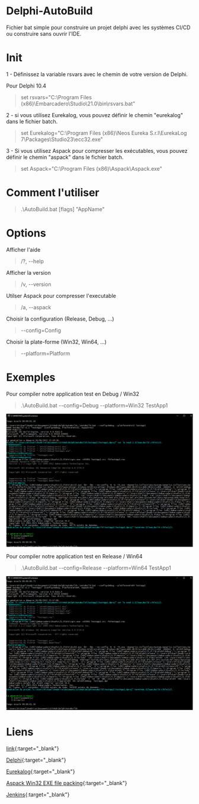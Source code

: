 # Delphi-AutoBuild
Fichier bat simple pour construire un projet delphi avec les systèmes CI/CD ou construire sans ouvrir l'IDE.

# Init 

1 - Définissez la variable rsvars avec le chemin de votre version de Delphi.
   
   Pour Delphi 10.4 
> set rsvars="C:\Program Files (x86)\Embarcadero\Studio\21.0\bin\rsvars.bat"
   
2 - si vous utilisez Eurekalog, vous pouvez définir le chemin "eurekalog" dans le fichier batch.

> set Eurekalog="C:\Program Files (x86)\Neos Eureka S.r.l\EurekaLog 7\Packages\Studio23\ecc32.exe" 	


3 - Si vous utilisez Aspack pour compresser les exécutables, vous pouvez définir le chemin "aspack" dans le fichier batch.

> set Aspack="C:\Program Files (x86)\Aspack\Aspack.exe"
   
# Comment l'utiliser

> .\AutoBuild.bat [flags] "AppName"

# Options

Afficher l'aide
> /?, --help                    

Afficher la version
> /v, --version                 

Utilser Aspack pour compresser l'executable
> /a, --aspack                  

Choisir la configuration (Release, Debug, ...)
> --config=Config                 

Choisir la plate-forme (Win32, Win64, ...)
> --platform=Platform             


# Exemples 

Pour compiler notre application test en Debug / Win32
> .\AutoBuild.bat --config=Debug --platform=Win32 TestApp1

![cette image ne sera pas affichée](img/BuildWin32.png)

Pour compiler notre application test en Release / Win64
> .\AutoBuild.bat --config=Release --platform=Win64 TestApp1

![cette image ne sera pas affichée](img/BuildWin64.png)


# Liens  

[link](url){:target="_blank"}

[Delphi](https://www.embarcadero.com/fr/products/delphi/ "Page d'accueil d'Eurekalog"){:target="_blank"}

[Eurekalog](https://www.eurekalog.com/ "Page d'accueil d'Eurekalog"){:target="_blank"}

[Aspack Win32 EXE file packing](http://www.aspack.com/aspack.html/ "Aspack Home Page"){:target="_blank"}

[Jenkins](https://www.jenkins.io/ "Page d'accueil de Jenkins"){:target="_blank"}